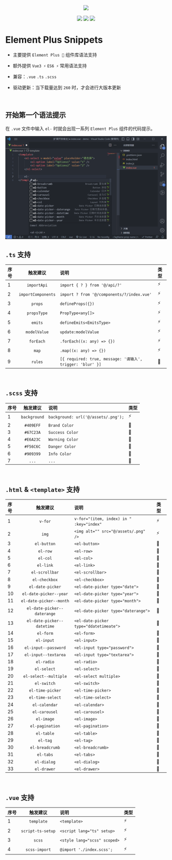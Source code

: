 <p align="center">
  <img width="300px" src="https://user-images.githubusercontent.com/10731096/95823103-9ce15780-0d5f-11eb-8010-1bd1b5910d4f.png">
</p>

<p align="center">
    <img src="https://img.shields.io/badge/Discord-%23000?style=flat-square&logo=discord&logoColor=%235865F2">
    <img src="https://img.shields.io/badge/vscode-%23000?style=flat-square&logo=visualstudio&logoColor=%23007ACC">
    <img src="https://img.shields.io/badge/noxussj2-%23000?style=flat-square&logo=wechat&logoColor=%2307C160">
</p>

# Element Plus Snippets

-   主要提供 `Element Plus 🌱` 组件库语法支持

-   额外提供 `Vue3 ⚡` `ES6 ⚡` 常用语法支持

-   兼容：`.vue` `.ts` `.scss`

-   驱动更新：当下载量达到 `260` 时，才会进行大版本更新

<br />

## 开始第一个语法提示

在 `.vue` 文件中输入 `el-` 时就会出现一系列 `Element Plus` 组件的代码提示。

<img src="https://raw.githubusercontent.com/noxussj2/element-plus/main/images/el.png">

<br />

## `.ts` 支持

| 序号 |      触发建议      | 说明                                                       | 类型 |
| :--- | :----------------: | :--------------------------------------------------------- | :--- |
| 1    |    `importApi`     | `import { ? } from '@/api/?'`                              | ⚡   |
| 2    | `importComponents` | `import ? from '@/components/?/index.vue'`                 | ⚡   |
| 3    |      `props`       | `defineProps({})`                                          | ⚡   |
| 4    |    `propsType`     | `PropType<any[]>`                                          | ⚡   |
| 5    |      `emits`       | `defineEmits<EmitsType>`                                   | ⚡   |
| 6    |    `modelValue`    | `update:modelValue`                                        | ⚡   |
| 7    |     `forEach`      | `.forEach((x: any) => {})`                                 | ⚡   |
| 8    |       `map`        | `.map((x: any) => {})`                                     | ⚡   |
| 9    |      `rules`       | `[{ required: true, message: '请输入', trigger: 'blur' }]` | 🌱   |

<br />

## `.scss` 支持

| 序号 |   触发建议   | 说明                                | 类型 |
| :--- | :----------: | :---------------------------------- | :--- |
| 1    | `background` | `background: url('@/assets/.png');` | ⚡   |
| 2    |  `#409EFF`   | `Brand Color`                       | 🌱   |
| 3    |  `#67C23A`   | `Success Color`                     | 🌱   |
| 4    |  `#E6A23C`   | `Warning Color`                     | 🌱   |
| 5    |  `#F56C6C`   | `Danger Color`                      | 🌱   |
| 6    |  `#909399`   | `Info Color`                        | 🌱   |
| 7    |    `...`     | `...`                               | 🌱   |

<br />

## `.html` & `<template>` 支持

| 序号 |          触发建议           | 说明                                     | 类型 |
| :--- | :-------------------------: | :--------------------------------------- | :--- |
| 1    |           `v-for`           | `v-for="(item, index) in " :key="index"` | ⚡   |
| 2    |            `img`            | `<img alt="" src="@/assets/.png" />`     | ⚡   |
| 3    |         `el-button`         | `<el-button>`                            | 🌱   |
| 4    |          `el-row`           | `<el-row>`                               | 🌱   |
| 5    |          `el-col`           | `<el-col>`                               | 🌱   |
| 6    |          `el-link`          | `<el-link>`                              | 🌱   |
| 7    |       `el-scrollbar`        | `<el-scrollbar>`                         | 🌱   |
| 8    |        `el-checkbox`        | `<el-checkbox>`                          | 🌱   |
| 9    |      `el-date-picker`       | `<el-date-picker type="date">`           | 🌱   |
| 10   |   `el-date-picker--year`    | `<el-date-picker type="year">`           | 🌱   |
| 11   |   `el-date-picker--month`   | `<el-date-picker type="month">`          | 🌱   |
| 12   | `el-date-picker--daterange` | `<el-date-picker type="daterange">`      | 🌱   |
| 13   | `el-date-picker--datetime`  | `<el-date-picker type="ddatetimeate">`   | 🌱   |
| 14   |          `el-form`          | `<el-form>`                              | 🌱   |
| 15   |         `el-input`          | `<el-input>`                             | 🌱   |
| 16   |    `el-input--password`     | `<el-input type="password">`             | 🌱   |
| 17   |    `el-input--textarea`     | `<el-input type="textarea">`             | 🌱   |
| 18   |         `el-radio`          | `<el-radio>`                             | 🌱   |
| 19   |         `el-select`         | `<el-select>`                            | 🌱   |
| 20   |    `el-select--multiple`    | `<el-select multiple>`                   | 🌱   |
| 21   |         `el-switch`         | `<el-switch>`                            | 🌱   |
| 22   |      `el-time-picker`       | `<el-time-picker>`                       | 🌱   |
| 23   |      `el-time-select`       | `<el-time-select>`                       | 🌱   |
| 24   |        `el-calendar`        | `<el-calendar>`                          | 🌱   |
| 25   |        `el-carousel`        | `<el-carousel>`                          | 🌱   |
| 26   |         `el-image`          | `<el-image>`                             | 🌱   |
| 27   |       `el-pagination`       | `<el-pagination>`                        | 🌱   |
| 28   |         `el-table`          | `<el-table>`                             | 🌱   |
| 29   |          `el-tag`           | `<el-tag>`                               | 🌱   |
| 30   |       `el-breadcrumb`       | `<el-breadcrumb>`                        | 🌱   |
| 31   |          `el-tabs`          | `<el-tabs>`                              | 🌱   |
| 32   |         `el-dialog`         | `<el-dialog>`                            | 🌱   |
| 33   |         `el-drawer`         | `<el-drawer>`                            | 🌱   |

<br />

## `.vue` 支持

| 序号 |     触发建议      | 说明                         | 类型 |
| :--- | :---------------: | :--------------------------- | :--- |
| 1    |    `template`     | `<template>`                 | ⚡   |
| 2    | `script-ts-setup` | `<script lang="ts" setup>`   | ⚡   |
| 3    |      `scss`       | `<style lang="scss" scoped>` | ⚡   |
| 4    |   `scss-import`   | `@import './index.scss';`    | ⚡   |
